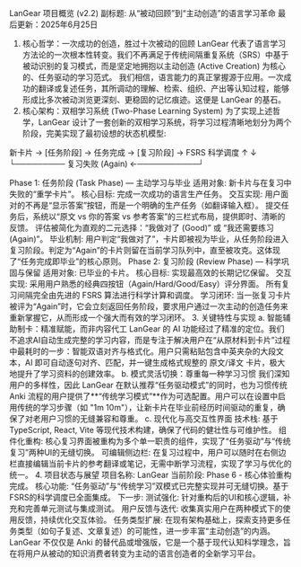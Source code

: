 LanGear 项目概览 (v2.2)
副标题: 从“被动回顾”到“主动创造”的语言学习革命
最后更新：2025年6月25日
1. 核心哲学：一次成功的创造，胜过十次被动的回顾
LanGear 代表了语言学习方法论的一次根本性转变。我们不再满足于传统间隔重复系统（SRS）中基于被动识别的复习模式，而是坚定地拥抱以主动创造 (Active Creation) 为核心的、任务驱动的学习范式。
我们相信，语言能力的真正掌握源于应用。一次成功的翻译或复述任务，其所调动的理解、检索、组织、产出等认知过程，能够形成比多次被动浏览更深刻、更稳固的记忆痕迹。这便是 LanGear 的基石。
2. 核心架构：双相学习系统 (Two-Phase Learning System)
为了实现上述哲学，LanGear 设计了一套创新的双相学习系统，将学习过程清晰地划分为两个阶段，完美实现了最初设想的状态机模型:

新卡片 → [任务阶段] → 任务完成 → [复习阶段] → FSRS 科学调度
↑                                      ↓
└───────── 复习失败 (Again) ←───────────┘

Phase 1: 任务阶段 (Task Phase) — 主动学习与毕业
适用对象: 新卡片与在复习中失败的“重学卡片”。
核心目标: 完成一次成功的语言生产任务。
交互实现:
用户面对的不再是“显示答案”按钮，而是一个明确的生产任务（如翻译输入框）。
提交任务后，系统以“原文 vs 你的答案 vs 参考答案”的三栏式布局，提供即时、清晰的反馈。
评估被简化为直观的二元选择：“我做对了 (Good)” 或 “我还需要练习 (Again)”。
毕业机制: 用户判定“我做对了”，卡片即被视为毕业，从任务阶段进入复习阶段。判定为“Again”的卡片则留在当前学习队列中，直至被攻克。这体现了“任务完成即毕业”的核心原则。
Phase 2: 复习阶段 (Review Phase) — 科学巩固与保留
适用对象: 已毕业的卡片。
核心目标: 实现最高效的长期记忆保留。
交互实现:
采用用户熟悉的经典四按钮（Again/Hard/Good/Easy）评分界面。
所有复习间隔完全由先进的 FSRS 算法进行科学计算和调度。
学习闭环: 当一张复习卡片被评为“Again”时，它会立刻返回任务阶段，要求用户通过一次主动的创造任务来重新掌握它，从而形成一个强大而有效的学习闭环。
3. 关键特性与实现
a. 智能辅助制卡：精准赋能，而非内容代工
LanGear 的 AI 功能经过了精准的定位。我们不追求AI自动生成完整的学习内容，而是专注于解决用户在“从原材料到卡片”过程中最耗时的一步：智能双语对齐与格式化。用户只需粘贴包含中英夹杂的大段文本，AI 即可自动逐句对齐、匹配，并一键生成格式规整的 原文/译文 卡片，极大地提升了学习资料的创建效率。
b. 模式灵活切换：尊重每一种学习习惯
我们深知用户的多样性，因此 LanGear 在默认推荐“任务驱动模式”的同时，也为习惯传统 Anki 流程的用户提供了**“传统学习模式”**作为可选配置。用户可以在设置中启用传统的学习步骤（如 "1m 10m"），让新卡片在毕业前经历时间驱动的重复，确保了对老用户习惯的无缝兼容和尊重。
c. 现代化与高交互性界面
技术栈: 基于 TypeScript, React, Vite 等现代技术构建，确保了代码的健壮性与可维护性。
组件化重构: 核心复习界面被重构为多个单一职责的组件，实现了“任务驱动”与“传统复习”两种UI的无缝切换。
可编辑侧边栏: 在复习过程中，用户可以随时在右侧边栏直接编辑当前卡片的参考翻译或笔记，无需中断学习流程，实现了学习与优化的统一。
4. 项目状态与展望
项目名称: LanGear
当前阶段: Phase 6 - 核心体验重构完成。
核心功能: “任务驱动”与“传统学习”双模式已完整实现并可无缝切换。基于FSRS的科学调度已全面集成。
下一步:
测试强化: 针对重构后的UI和核心逻辑，补充和完善单元测试与集成测试。
用户反馈与迭代: 收集真实用户在两种模式下的使用反馈，持续优化交互体验。
任务类型扩展: 在现有架构基础上，探索支持更多任务类型（如句子复述、文章复述）的可能性，进一步丰富“主动创造”的内涵。
LanGear 不仅仅是 Anki 的替代品或增强版，它是一个基于现代认知科学理念，旨在将用户从被动的知识消费者转变为主动的语言创造者的全新学习平台。